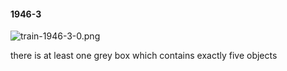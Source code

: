 #### 1946-3
![train-1946-3-0.png](https://github.com/lil-lab/nlvr/raw/master/nlvr/train/images/27/train-1946-3-0.png "train-1946-3-0.png")

there is at least one grey box which contains exactly five objects